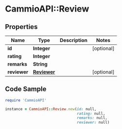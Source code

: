 # CammioAPI::Review

## Properties

Name | Type | Description | Notes
------------ | ------------- | ------------- | -------------
**id** | **Integer** |  | [optional] 
**rating** | **Integer** |  | 
**remarks** | **String** |  | 
**reviewer** | [**Reviewer**](Reviewer.md) |  | [optional] 

## Code Sample

```ruby
require 'CammioAPI'

instance = CammioAPI::Review.new(id: null,
                                 rating: null,
                                 remarks: null,
                                 reviewer: null)
```


